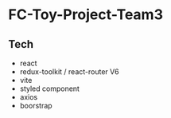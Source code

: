 # FC-Toy-Project-Team3

## Tech
- react
- redux-toolkit / react-router V6
- vite
- styled component
- axios
- boorstrap